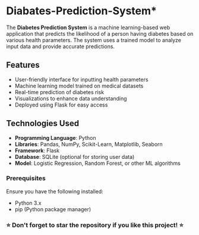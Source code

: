 # Diabates-Prediction-System*

The **Diabetes Prediction System** is a machine learning-based web application that predicts the likelihood of a person having diabetes based on various health parameters. The system uses a trained model to analyze input data and provide accurate predictions.

## Features
- User-friendly interface for inputting health parameters
- Machine learning model trained on medical datasets
- Real-time prediction of diabetes risk
- Visualizations to enhance data understanding
- Deployed using Flask for easy access

## Technologies Used
- **Programming Language**: Python
- **Libraries**: Pandas, NumPy, Scikit-Learn, Matplotlib, Seaborn
- **Framework**: Flask
- **Database**: SQLite (optional for storing user data)
- **Model**: Logistic Regression, Random Forest, or other ML algorithms

### Prerequisites
Ensure you have the following installed:
- Python 3.x
- pip (Python package manager)

### ⭐ Don't forget to star the repository if you like this project! ⭐
